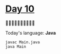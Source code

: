 # [Day 10](https://adventofcode.com/2022/day/10) 
:gift::gift::gift::gift::gift::gift::gift::gift::gift::gift:

Today's language: **Java**

```shell
javac Main.java
java Main
```
